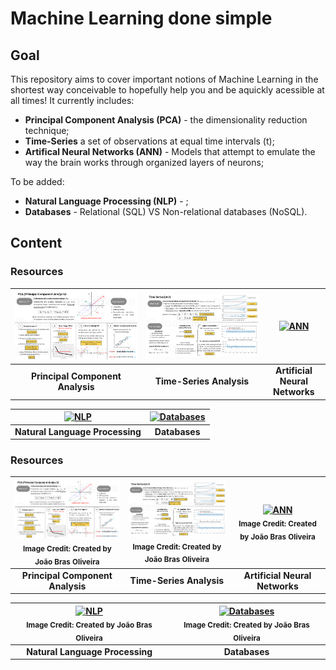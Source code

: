 # Machine Learning done simple

## Goal
This repository aims to cover important notions of Machine Learning in the shortest way conceivable to hopefully help you and be aquickly acessible at all times! It currently includes:

- **Principal Component Analysis (PCA)** - the dimensionality reduction technique;
- **Time-Series** a set of observations at equal time intervals (t);
- **Artifical Neural Networks (ANN)** - Models that attempt to emulate the way the brain works through organized layers of neurons;

To be added:
- **Natural Language Processing (NLP)** - ;
- **Databases** - Relational (SQL) VS Non-relational databases (NoSQL).

## Content

### Resources
<div align="center">

| [![PCA](./images/PCA_cheatslide.png)](./PrincipalComponentAnalysis_JoaoBrasOliveira.pdf) | [![Time Series](./images/TimeSeries_cheatslide.png)](./TimeSeriesAnalysis_pt1_JoaoBrasOliveira.pdf) | [![ANN](./images/ann_preview.png)](./ArtificialNeuralNetworks.pdf) |
|:---:|:---:|:---:|
| **Principal Component Analysis** | **Time-Series Analysis** | **Artificial Neural Networks** |

| [![NLP](./images/nlp_preview.png)](./NaturalLanguageProcessing.pdf) | [![Databases](./images/databases_preview.png)](./Databases.pdf) | 
|:---:|:---:|
| **Natural Language Processing** | **Databases** |

</div>



### Resources
<div align="center">

| [<a href="./PrincipalComponentAnalysis_JoaoBrasOliveira.pdf"><img src="./images/PCA_cheatslide.png" alt="PCA" width="300" /></a> <br> <sub>Image Credit: Created by João Bras Oliveira</sub>](./PrincipalComponentAnalysis_JoaoBrasOliveira.pdf) | [<a href="./TimeSeriesAnalysis_pt1_JoaoBrasOliveira.pdf"><img src="./images/TimeSeries_cheatslide.png" alt="Time Series" width="300" /></a> <br> <sub>Image Credit: Created by João Bras Oliveira</sub>](./TimeSeriesAnalysis_pt1_JoaoBrasOliveira.pdf) | [<a href="./ArtificialNeuralNetworks.pdf"><img src="./images/ann_preview.png" alt="ANN" width="300" /></a> <br> <sub>Image Credit: Created by João Bras Oliveira</sub>](./ArtificialNeuralNetworks.pdf) |
|:---:|:---:|:---:|
| **Principal Component Analysis** | **Time-Series Analysis** | **Artificial Neural Networks** |

| [<a href="./NaturalLanguageProcessing.pdf"><img src="./images/nlp_preview.png" alt="NLP" width="300" /></a> <br> <sub>Image Credit: Created by João Bras Oliveira</sub>](./NaturalLanguageProcessing.pdf) | [<a href="./Databases.pdf"><img src="./images/databases_preview.png" alt="Databases" width="300" /></a> <br> <sub>Image Credit: Created by João Bras Oliveira</sub>](./Databases.pdf) | 
|:---:|:---:|
| **Natural Language Processing** | **Databases** |

</div>
